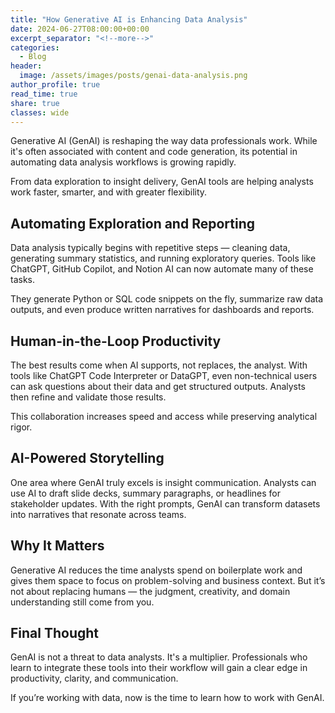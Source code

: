 ```yaml
---
title: "How Generative AI is Enhancing Data Analysis"
date: 2024-06-27T08:00:00+00:00
excerpt_separator: "<!--more-->"
categories:
  - Blog
header:
  image: /assets/images/posts/genai-data-analysis.png
author_profile: true
read_time: true
share: true
classes: wide
---
```


Generative AI (GenAI) is reshaping the way data professionals work. While it's often associated with content and code generation, its potential in automating data analysis workflows is growing rapidly.  

From data exploration to insight delivery, GenAI tools are helping analysts work faster, smarter, and with greater flexibility.

<!--more-->

## Automating Exploration and Reporting

Data analysis typically begins with repetitive steps — cleaning data, generating summary statistics, and running exploratory queries. Tools like ChatGPT, GitHub Copilot, and Notion AI can now automate many of these tasks.  

They generate Python or SQL code snippets on the fly, summarize raw data outputs, and even produce written narratives for dashboards and reports.

## Human-in-the-Loop Productivity

The best results come when AI supports, not replaces, the analyst. With tools like ChatGPT Code Interpreter or DataGPT, even non-technical users can ask questions about their data and get structured outputs. Analysts then refine and validate those results.  

This collaboration increases speed and access while preserving analytical rigor.

## AI-Powered Storytelling

One area where GenAI truly excels is insight communication. Analysts can use AI to draft slide decks, summary paragraphs, or headlines for stakeholder updates. With the right prompts, GenAI can transform datasets into narratives that resonate across teams.

## Why It Matters

Generative AI reduces the time analysts spend on boilerplate work and gives them space to focus on problem-solving and business context. But it’s not about replacing humans — the judgment, creativity, and domain understanding still come from you.

## Final Thought

GenAI is not a threat to data analysts. It's a multiplier. Professionals who learn to integrate these tools into their workflow will gain a clear edge in productivity, clarity, and communication.

If you’re working with data, now is the time to learn how to work with GenAI.
